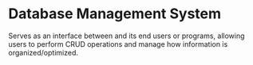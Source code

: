 # Database Management System

Serves as an interface between and its end users or programs, allowing users to perform CRUD operations and manage how information is organized/optimized.

